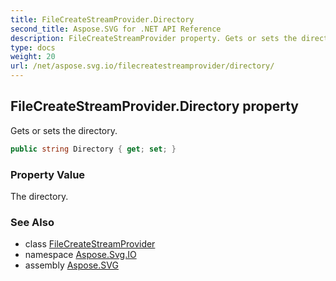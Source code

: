 ```yaml
---
title: FileCreateStreamProvider.Directory
second_title: Aspose.SVG for .NET API Reference
description: FileCreateStreamProvider property. Gets or sets the directory
type: docs
weight: 20
url: /net/aspose.svg.io/filecreatestreamprovider/directory/
---
```

## FileCreateStreamProvider.Directory property

Gets or sets the directory.

```csharp
public string Directory { get; set; }
```

### Property Value

The directory.

### See Also

* class [FileCreateStreamProvider](../)
* namespace [Aspose.Svg.IO](../../filecreatestreamprovider/)
* assembly [Aspose.SVG](../../../)
